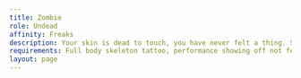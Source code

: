 ```yaml
---
title: Zombie
role: Undead
affinity: Freaks
description: Your skin is dead to touch, you have never felt a thing. Still your soul is on fire, yearning for touch, passion, pain. You are cursed, so you decided to be dead. You despise the living and their futile actions all based on yearnings of the flesh. You have dedicated yourself to a higher goal, beyond their scope of understanding.
requirements: Full body skeleton tattoo, performance showing off not feeling pain
layout: page
---
```

